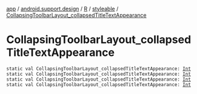 [app](../../../index.md) / [android.support.design](../../index.md) / [R](../index.md) / [styleable](index.md) / [CollapsingToolbarLayout_collapsedTitleTextAppearance](.)

# CollapsingToolbarLayout_collapsedTitleTextAppearance

`static val CollapsingToolbarLayout_collapsedTitleTextAppearance: `[`Int`](https://kotlinlang.org/api/latest/jvm/stdlib/kotlin/-int/index.html)
`static val CollapsingToolbarLayout_collapsedTitleTextAppearance: `[`Int`](https://kotlinlang.org/api/latest/jvm/stdlib/kotlin/-int/index.html)
`static val CollapsingToolbarLayout_collapsedTitleTextAppearance: `[`Int`](https://kotlinlang.org/api/latest/jvm/stdlib/kotlin/-int/index.html)
`static val CollapsingToolbarLayout_collapsedTitleTextAppearance: `[`Int`](https://kotlinlang.org/api/latest/jvm/stdlib/kotlin/-int/index.html)